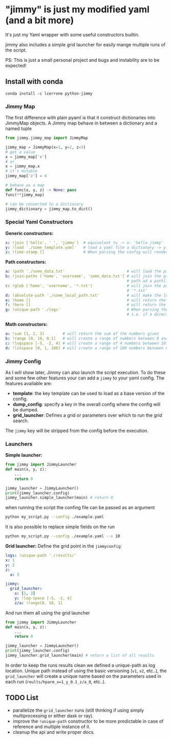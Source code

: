 # "jimmy" is just my modified yaml (and a bit more)
It's just my Yaml wrapper with some useful constructors builtin.

jimmy also includes a simple grid launcher for easily mange multiple runs of the script. 

PS: This is just a small personal project and bugs and instability are to be expected!

## Install with conda
```
conda install -c lcerrone python-jimmy
```

### Jimmy Map
The first difference with plain pyaml is that it construct dictionaries into JimmyMap objects. 
A Jimmy map behave in between a dictionary and a named tuple
```python
from jimmy.jimmy_map import JimmyMap

jimmy_map = JimmyMap(x=1, y=2, z=3)
# get a value
x = jimmy_map['x']
# or 
x = jimmy_map.x
# it's mutable
jimmy_map['z'] = 4

# behave as a map 
def func(x, y, z) -> None: pass
func(**jimmy_map)

# can be converted to a dictionary
jimmy_dictionary = jimmy_map.to_dict()
```
### Special Yaml Constructors
**Generic constructors:**
```yaml
x: !join ['hello', ' ', 'jimmy']  # equivalent to -> x: 'hello jimmy'
y: !load './some_template.yaml'   # load a yaml file a dictionary -> y: {...}
z: !time-stamp []                 # When parsing the config will render the time as 
```
**Path constructors:**
```yaml
a: !path './some_data.txt'                           # will load the path ad a pathlib.Path object
b: !join-paths ['home', 'username', 'some_data.txt'] # will join the path 'home/username/some_data.txt' and load the
                                                     # path ad a pathlib.Path object
c: !glob ['home', 'username', '*.txt']               # will join the path 'home/username/*' and load all file matching
                                                     # '*.txt'
d: !absolute-path './some_local_path.txt'            # will make the local path absolute
e: !home []                                          # will return the home path
f: !here []                                          # will return the path of the current yaml being loaded
g: !unique-path './logs'                             # When parsing the config will to ensure a unique name, 
                                                     # i.e. if a directory called logs exists it will be called /logs_v1
```
**Math constructors:**
```yaml
a: !sum [1, 2, 3]        # will return the sum of the numbers given
b: !range [0, 10, 0.1]   # will create a range of numbers between 0 and 10 with step of .1
c: !logspace [-5, -2, 4] # will create a range of 4 numbers between 10**-5 and 10**2
d: !linspace [0, 1, 100] # will create a range of 100 numbers between 0 and 1
```
### Jimmy Config
As I will show later, Jimmy can also launch the script execution. To do these and some few other 
features your can add a `jimmy` to your yaml config.
The features available are:
- **template**: the key template can be used to load as a base version of the config.
- **dump_config**: specify a key in the overall config where the config will be dumped.
- **grid_launcher**: Defines a grid or parameters over which to run the grid search.

The `jimmy` key will be stripped from the config before the execution.

### Launchers 
**Simple launcher:**
```python
from jimmy import JimmyLauncher
def main(x, y, z):
    ...
    return 0

jimmy_launcher = JimmyLauncher()
print(jimmy_launcher.config)
jimmy_launcher.simple_launcher(main) # return 0
```
when running the script the confing file can be passed as an argument
```bash
python my_script.py --config ./example.yaml
```
It is also possible to replace simple fields on the run 
```bash
python my_script.py --config ./example.yaml --x 10 
```

**Grid launcher:**
Define the grid point in the `jimmyconfig`:
```yaml
logs: !unique-path './results/'
x: 1
y: 2
z:
  a: 3 

jimmy:
  grid_launcher:
    x: [1, 3]
    y: !log-space [-5, -2, 4]
    z/a: !range[0, 10, 1]
```
And run them all using the grid launcher 
```python
from jimmy import JimmyLauncher
def main(x, y, z):
    ...
    return 0

jimmy_launcher = JimmyLauncher()
print(jimmy_launcher.config)
jimmy_launcher.grid_launcher(main) # return a list of all results
```

In order to keep the runs results clean we defined a unique-path as log location.
Unique path instead of using the basic versioning (`v1`, `v2`, etc..), the `grid_launcher` will create a
unique name based on the parameters used in each run (`reults/hparm_x=1_y_0.1_z/a_0`, etc..).

## TODO List
* parallelize the `grid_launcher` runs (still thinking if using simply multiprocessing or either dask or ray).
* improve the `!unique-path` constructor to be more predictable in case of reference and multiple instance of it.
* cleanup the api and write proper docs.   
